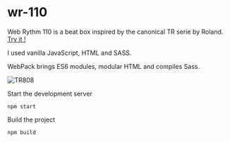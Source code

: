 # wr-110

Web Rythm 110 is a beat box inspired by the canonical TR serie by Roland. [Try it !](https://raphaelseguin.github.io/wr-110/)

I used vanilla JavaScript, HTML and SASS.

WebPack brings ES6 modules, modular HTML and compiles Sass.

![TR808](https://upload.wikimedia.org/wikipedia/commons/thumb/4/4c/Roland_TR-808_%28large%29.jpg/1200px-Roland_TR-808_%28large%29.jpg)


Start the development server
```
npm start
```
Build the project
```
npm build
```
